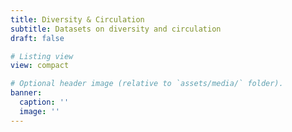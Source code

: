 ```yaml
---
title: Diversity & Circulation
subtitle: Datasets on diversity and circulation
draft: false

# Listing view
view: compact

# Optional header image (relative to `assets/media/` folder).
banner:
  caption: ''
  image: ''
---
```

